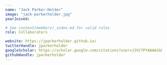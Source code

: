 ```yaml
---
name: "Jack Parker-Holder"
image: "jack-parkerholder.jpg"
yearJoined:

# See content/members/_index.md for valid roles
role: Collaborators

website: https://jparkerholder.github.io/
twitterHandle: jparkerholder
googleScholar: https://scholar.google.com/citations?user=J3VCfPYAAAAJ&hl=en&oi=sra
githubHandle: jparkerholder
---
```

